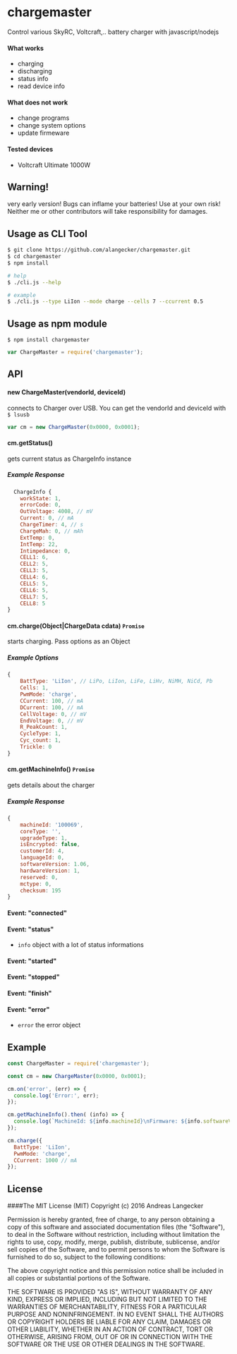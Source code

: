 # chargemaster #
Control various SkyRC, Voltcraft,.. battery charger with javascript/nodejs


#### What works
  - charging
  - discharging
  - status info
  - read device info

#### What does not work
  - change programs
  - change system options
  - update firmeware

#### Tested devices
  - Voltcraft Ultimate 1000W


## Warning!
very early version! Bugs can inflame your batteries! Use at your own risk! Neither me or other contributors will take responsibility for damages.


## Usage as CLI Tool
```bash
$ git clone https://github.com/alangecker/chargemaster.git
$ cd chargemaster
$ npm install

# help
$ ./cli.js --help

# example
$ ./cli.js --type LiIon --mode charge --cells 7 --ccurrent 0.5


```
## Usage as npm module
```
$ npm install chargemaster
```
```js
var ChargeMaster = require('chargemaster');
```
## API



#### new ChargeMaster(vendorId, deviceId)
  connects to Charger over USB. You can get the vendorId and deviceId with ```$ lsusb```
  ```js
  var cm = new ChargeMaster(0x0000, 0x0001);
  ```

#### cm.getStatus()
gets current status as ChargeInfo instance

##### Example Response
  ```js
    ChargeInfo {
      workState: 1,
      errorCode: 0,
      OutVoltage: 4008, // mV
      Current: 0, // mA
      ChargeTimer: 4, // s
      ChargeMah: 0, // mAh
      ExtTemp: 0,
      IntTemp: 22,
      Intimpedance: 0,
      CELL1: 6,
      CELL2: 5,
      CELL3: 5,
      CELL4: 6,
      CELL5: 5,
      CELL6: 5,
      CELL7: 5,
      CELL8: 5
}
  ```
#### cm.charge(Object|ChargeData cdata) ```Promise```
starts charging. Pass options as an Object
##### Example Options
```js
{
    BattType: 'LiIon', // LiPo, LiIon, LiFe, LiHv, NiMH, NiCd, Pb
    Cells: 1,
    PwmMode: 'charge',
    CCurrent: 100, // mA
    DCurrent: 100, // mA
    CellVoltage: 0, // mV
    EndVoltage: 0, // mV
    R_PeakCount: 1,
    CycleType: 1,
    Cyc_count: 1,
    Trickle: 0
}
```

####  cm.getMachineInfo() ```Promise```
  gets details about the charger
##### Example Response
```js
{
    machineId: '100069',
    coreType: '',
    upgradeType: 1,
    isEncrypted: false,
    customerId: 4,
    languageId: 0,
    softwareVersion: 1.06,
    hardwareVersion: 1,
    reserved: 0,
    mctype: 0,
    checksum: 195
}
```

#### Event: "connected"
#### Event: "status"
- ```info``` object with a lot of status informations

#### Event: "started"
#### Event: "stopped"
#### Event: "finish"
#### Event: "error"
- ```error``` the error object


## Example
```js
const ChargeMaster = require('chargemaster');

const cm = new ChargeMaster(0x0000, 0x0001);

cm.on('error', (err) => {
  console.log('Error:', err);
});

cm.getMachineInfo().then( (info) => {
  console.log(`MachineId: ${info.machineId}\nFirmware: ${info.softwareVersion}`);
});

cm.charge({
  BattType: 'LiIon',
  PwmMode: 'charge',
  CCurrent: 1000 // mA
});
```

## License
####The MIT License (MIT)
Copyright (c) 2016 Andreas Langecker

Permission is hereby granted, free of charge, to any person obtaining a copy of this software and associated documentation files (the "Software"), to deal in the Software without restriction, including without limitation the rights to use, copy, modify, merge, publish, distribute, sublicense, and/or sell copies of the Software, and to permit persons to whom the Software is furnished to do so, subject to the following conditions:

The above copyright notice and this permission notice shall be included in all copies or substantial portions of the Software.

THE SOFTWARE IS PROVIDED "AS IS", WITHOUT WARRANTY OF ANY KIND, EXPRESS OR IMPLIED, INCLUDING BUT NOT LIMITED TO THE WARRANTIES OF MERCHANTABILITY, FITNESS FOR A PARTICULAR PURPOSE AND NONINFRINGEMENT. IN NO EVENT SHALL THE AUTHORS OR COPYRIGHT HOLDERS BE LIABLE FOR ANY CLAIM, DAMAGES OR OTHER LIABILITY, WHETHER IN AN ACTION OF CONTRACT, TORT OR OTHERWISE, ARISING FROM, OUT OF OR IN CONNECTION WITH THE SOFTWARE OR THE USE OR OTHER DEALINGS IN THE SOFTWARE.
